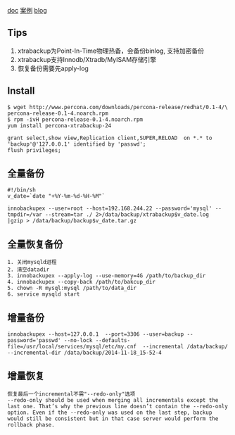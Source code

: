[doc](https://www.percona.com/doc/percona-xtrabackup/2.1/innobackupex/innobackupex_script.html)
[案例](http://m.blog.chinaunix.net/uid-10661836-id-4099769.html)
[blog](http://osrun.blog.51cto.com/608651/1613432)

## Tips
1. xtrabackup为Point-In-Time物理热备，会备份binlog, 支持加密备份
2. xtrabackup支持Innodb/Xtradb/MyISAM存储引擎
3. 恢复备份需要先apply-log

## Install
```
$ wget http://www.percona.com/downloads/percona-release/redhat/0.1-4/\
percona-release-0.1-4.noarch.rpm
$ rpm -ivH percona-release-0.1-4.noarch.rpm
yum install percona-xtrabackup-24

grant select,show view,Replication client,SUPER,RELOAD  on *.* to 'backup'@'127.0.0.1' identified by 'passwd';
flush privileges;
```

## 全量备份
```
#!/bin/sh
v_date=`date "+%Y-%m-%d-%H-%M"`

innobackupex --user=root --host=192.168.244.22 --password='mysql' --tmpdir=/var --stream=tar ./ 2>/data/backup/xtrabackup$v_date.log  |gzip > /data/backup/backup$v_date.tar.gz
```


## 全量恢复备份
```
1. 关闭mysqld进程
2. 清空datadir
3. innobackupex --apply-log --use-memory=4G /path/to/backup_dir
4. innobackupex --copy-back /path/to/bakcup_dir
5. chown -R mysql:mysql /path/to/data_dir
6. service mysqld start

```

## 增量备份
```
innobackupex --host=127.0.0.1  --port=3306 --user=backup --password='passwd' --no-lock --defaults-file=/usr/local/services/mysql/etc/my.cnf  --incremental /data/backup/ --incremental-dir /data/backup/2014-11-18_15-52-4
```

## 增量恢复
```
恢复最后一个incremental不需"--redo-only"选项
--redo-only should be used when merging all incrementals except the last one. That’s why the previous line doesn’t contain the --redo-only option. Even if the --redo-only was used on the last step, backup would still be consistent but in that case server would perform the rollback phase.
```

